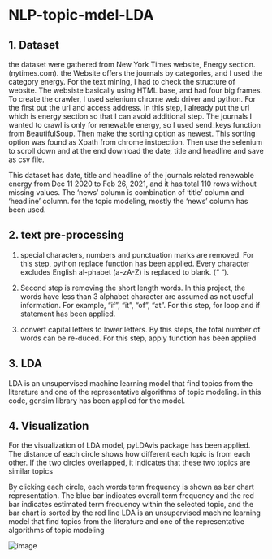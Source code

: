 # NLP-topic-mdel-LDA

## 1. Dataset

the dataset were gathered from New York Times website, Energy section. (nytimes.com). the Website offers the journals by categories, and I used the category energy. For the text mining, I had to check the structure of website. 
The websiste basically using HTML base, and had four big frames. To create the crawler, I used selenium chrome web driver and python. For the first put the url and access address. In this step, I already put the url which is  energy section so that I can avoid additional step. The journals I wanted to crawl is only for renewable energy, so I used send_keys function from BeautifulSoup. Then make the sorting option as newest. This sorting option was found as Xpath from chrome instpection. 
Then use the selenium to scroll down and at the end download the date, title and headline and save as csv file.


This dataset has date, title and headline of the journals related renewable energy from Dec 11 2020 to Feb 26, 2021, and it has total 110 rows without missing values.
The ‘news’ column is combination of ‘title’ column and ‘headline’ column. for the topic modeling, mostly the ‘news’ column has been used.

## 2. text pre-processing
1) special characters, numbers and punctuation marks are removed. For this step, python replace function has been applied. Every character excludes English al-phabet (a-zA-Z) is replaced to blank. (“ “).

2) Second step is removing the short length words. In this project, the words have less than 3 alphabet character are assumed as not useful information. For example, “if”, “it”, “of”, “at”. For this step, for loop and if statement has been applied. 

3) convert capital letters to lower letters. By this steps, the total number of words can be re-duced. For this step, apply function has been applied

## 3. LDA
LDA is an unsupervised machine learning model that find topics from the literature and one of the representative algorithms of topic modeling. in this code, gensim library has been applied for the model. 
## 4. Visualization
For the visualization of LDA model, pyLDAvis package has been applied.
The distance of each circle shows how different each topic is from each other. If the two circles overlapped, it indicates that these two topics are similar topics

By clicking each circle, each words term frequency is shown as bar chart representation. The blue bar indicates overall term frequency and the red bar indicates estimated term frequency within the selected topic, and the bar chart is sorted by the red line
LDA is an unsupervised machine learning model that find topics from the literature and one of the representative algorithms of topic modeling

![image](https://user-images.githubusercontent.com/57762930/137379395-6e50c16b-cca1-4196-a22f-c206717cfc1f.png)
